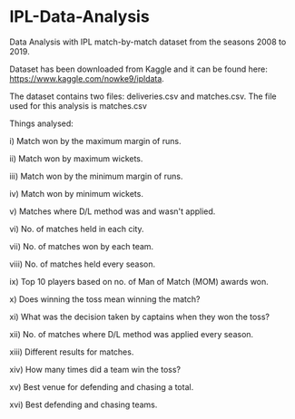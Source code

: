 # IPL-Data-Analysis

Data Analysis with IPL match-by-match dataset from the seasons 2008 to 2019.

Dataset has been downloaded from Kaggle and it can be found here: https://www.kaggle.com/nowke9/ipldata.  

The dataset contains two files: deliveries.csv and matches.csv.
The file used for this analysis is matches.csv

Things analysed:

i) Match won by the maximum margin of runs.  

ii) Match won by maximum wickets.  

iii) Match won by the minimum margin of runs.  

iv) Match won by minimum wickets.  

v) Matches where D/L method was and wasn't applied.  

vi) No. of matches held in each city.  

vii) No. of matches won by each team.  

viii) No. of matches held every season.  

ix) Top 10 players based on no. of Man of Match (MOM) awards won.  

x) Does winning the toss mean winning the match?  

xi) What was the decision taken by captains when they won the toss?  

xii) No. of matches where D/L method was applied every season.  

xiii) Different results for matches.  

xiv) How many times did a team win the toss?  

xv) Best venue for defending and chasing a total.  

xvi) Best defending and chasing teams.
